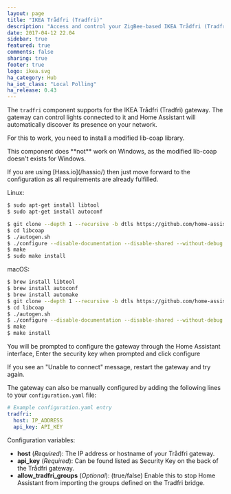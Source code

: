 ```yaml
---
layout: page
title: "IKEA Trådfri (Tradfri)"
description: "Access and control your ZigBee-based IKEA Trådfri (Tradfri) devices."
date: 2017-04-12 22.04
sidebar: true
featured: true
comments: false
sharing: true
footer: true
logo: ikea.svg
ha_category: Hub
ha_iot_class: "Local Polling"
ha_release: 0.43
---
```


The `tradfri` component supports for the IKEA Trådfri (Tradfri) gateway. The gateway can control lights connected to it and Home Assistant will automatically discover its presence on your network. 

For this to work, you need to install a modified lib-coap library.

<p class='note warning'>
This component does **not** work on Windows, as the modified lib-coap doesn't exists for Windows.
</p>
<p class='note'>
If you are using [Hass.io](/hassio/) then just move forward to the configuration as all requirements are already fulfilled.
</p>

Linux:

```bash
$ sudo apt-get install libtool
$ sudo apt-get install autoconf

$ git clone --depth 1 --recursive -b dtls https://github.com/home-assistant/libcoap.git
$ cd libcoap
$ ./autogen.sh
$ ./configure --disable-documentation --disable-shared --without-debug CFLAGS="-D COAP_DEBUG_FD=stderr"
$ make
$ sudo make install
```

macOS:

```bash
$ brew install libtool
$ brew install autoconf
$ brew install automake
$ git clone --depth 1 --recursive -b dtls https://github.com/home-assistant/libcoap.git
$ cd libcoap
$ ./autogen.sh
$ ./configure --disable-documentation --disable-shared --without-debug CFLAGS="-D COAP_DEBUG_FD=stderr"
$ make
$ make install
```
You will be prompted to configure the gateway through the Home Assistant interface, Enter the security key when prompted and click configure

<p class='note'>
If you see an "Unable to connect" message, restart the gateway and try again.
</p>

The gateway can also be manually configured by adding the following lines to your `configuration.yaml` file:

```yaml
# Example configuration.yaml entry
tradfri:
  host: IP_ADDRESS
  api_key: API_KEY
```

Configuration variables:

 - **host** (*Required*): The IP address or hostname of your Trådfri gateway.
 - **api_key** (*Required*): Can be found listed as Security Key on the back of the Trådfri gateway.
 - **allow_tradfri_groups** (*Optional*): (true/false) Enable this to stop Home Assistant from importing the groups defined on the Tradfri bridge.
